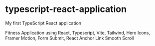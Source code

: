 # typescript-react-application

My first TypeScript React application 

Fitness Application using React, Typescript, Vite, Tailwind, Hero Icons, Framer Motion, Form Submit, React Anchor Link Smooth Scroll
